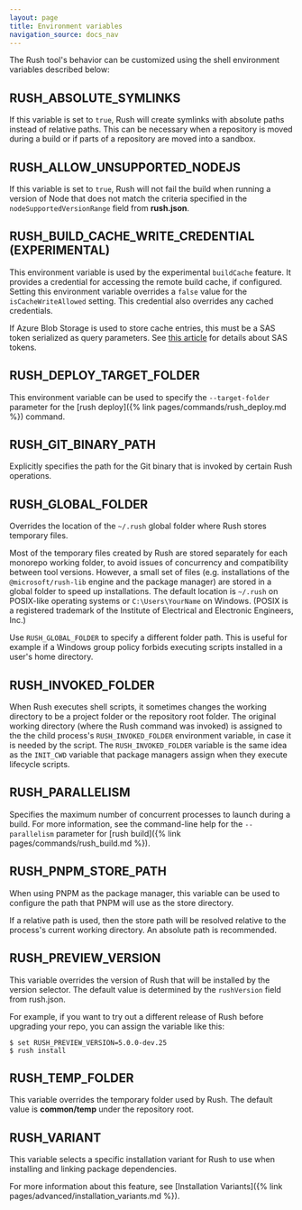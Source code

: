 ```yaml
---
layout: page
title: Environment variables
navigation_source: docs_nav
---
```


The Rush tool's behavior can be customized using the shell environment variables described below:

## RUSH_ABSOLUTE_SYMLINKS

If this variable is set to `true`, Rush will create symlinks with absolute paths instead
of relative paths. This can be necessary when a repository is moved during a build or
if parts of a repository are moved into a sandbox.

## RUSH_ALLOW_UNSUPPORTED_NODEJS

If this variable is set to `true`, Rush will not fail the build when running a version
of Node that does not match the criteria specified in the `nodeSupportedVersionRange`
field from **rush.json**.

## RUSH_BUILD_CACHE_WRITE_CREDENTIAL (EXPERIMENTAL)

This environment variable is used by the experimental `buildCache` feature.  It provides a credential for
accessing the remote build cache, if configured.  Setting this environment variable overrides a `false` value
for the `isCacheWriteAllowed` setting.  This credential also overrides any cached credentials.

If Azure Blob Storage is used to store cache entries, this must be a SAS token serialized as query parameters.
See [this article](https://docs.microsoft.com/en-us/azure/storage/common/storage-sas-overview) for details
about SAS tokens.

## RUSH_DEPLOY_TARGET_FOLDER

This environment variable can be used to specify the `--target-folder` parameter
for the [rush deploy]({% link pages/commands/rush_deploy.md %}) command.

## RUSH_GIT_BINARY_PATH

Explicitly specifies the path for the Git binary that is invoked by certain Rush operations.

## RUSH_GLOBAL_FOLDER

Overrides the location of the `~/.rush` global folder where Rush stores temporary files.

Most of the temporary files created by Rush are stored separately for each monorepo working folder,
to avoid issues of concurrency and compatibility between tool versions.  However, a small set
of files (e.g. installations of the `@microsoft/rush-lib` engine and the package manager) are stored
in a global folder to speed up installations.  The default location is `~/.rush` on POSIX-like
operating systems or `C:\Users\YourName` on Windows.
(POSIX is a registered trademark of the Institute of Electrical and Electronic Engineers, Inc.)

Use `RUSH_GLOBAL_FOLDER` to specify a different folder path.  This is useful for example if a Windows
group policy forbids executing scripts installed in a user's home directory.

## RUSH_INVOKED_FOLDER

When Rush executes shell scripts, it sometimes changes the working directory to be a project folder or
the repository root folder.  The original working directory (where the Rush command was invoked) is assigned
to the the child process's `RUSH_INVOKED_FOLDER` environment variable, in case it is needed by the script.
The `RUSH_INVOKED_FOLDER` variable is the same idea as the `INIT_CWD` variable that package managers
assign when they execute lifecycle scripts.

## RUSH_PARALLELISM

Specifies the maximum number of concurrent processes to launch during a build.
For more information, see the command-line help for the `--parallelism` parameter for
[rush build]({% link pages/commands/rush_build.md %}).

## RUSH_PNPM_STORE_PATH

When using PNPM as the package manager, this variable can be used to configure the path that
PNPM will use as the store directory.

If a relative path is used, then the store path will be resolved relative to the process's
current working directory. An absolute path is recommended.

## RUSH_PREVIEW_VERSION

This variable overrides the version of Rush that will be installed by
the version selector. The default value is determined by the `rushVersion`
field from rush.json.

For example, if you want to try out a different release of Rush before upgrading your repo, you can assign
the variable like this:

```shell
$ set RUSH_PREVIEW_VERSION=5.0.0-dev.25
$ rush install
```

## RUSH_TEMP_FOLDER

This variable overrides the temporary folder used by Rush.
The default value is **common/temp** under the repository root.

## RUSH_VARIANT

This variable selects a specific installation variant for Rush to use when installing
and linking package dependencies.

For more information about this feature, see
[Installation Variants]({% link pages/advanced/installation_variants.md %}).
